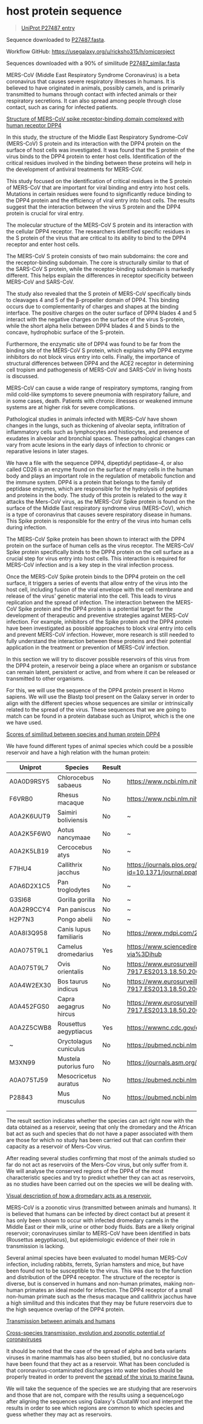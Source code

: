 # host protein sequence

> [UniProt P27487 entry](https://www.uniprot.org/uniprotkb/P27487/entry)

Sequence downloaded to [P27487.fasta](https://github.com/jricardo-um/analisis-datos-omicos-trabajo-2/blob/main/fase_2/mers_cov/Sequences_origin/P27487.fasta).

Workflow GitHub: https://usegalaxy.org/u/ricksho315/h/omicproject

Sequences downloaded with a 90% of similitude [P27487_similar.fasta](https://github.com/jricardo-um/analisis-datos-omicos-trabajo-2/blob/main/fase_2/mers_cov/Sequences_origin/P27487_similar.fasta)

MERS-CoV (Middle East Respiratory Syndrome Coronavirus) is a beta coronavirus that causes severe respiratory illnesses in humans. It is believed to have originated in animals, possibly camels, and is primarily transmitted to humans through contact with infected animals or their respiratory secretions. It can also spread among people through close contact, such as caring for infected patients.

[Structure of MERS-CoV spike receptor-binding domain complexed with human receptor DPP4](./https://www.nature.com/articles/cr201392#Sec2)

In this study, the structure of the Middle East Respiratory Syndrome-CoV (MERS-CoV) S protein and its interaction with the DPP4 protein on the surface of host cells was investigated. It was found that the S protein of the virus binds to the DPP4 protein to enter host cells. Identification of the critical residues involved in the binding between these proteins will help in the development of antiviral treatments for MERS-CoV.

This study focused on the identification of critical residues in the S protein of MERS-CoV that are important for viral binding and entry into host cells. Mutations in certain residues were found to significantly reduce binding to the DPP4 protein and the efficiency of viral entry into host cells. The results suggest that the interaction between the virus S protein and the DPP4 protein is crucial for viral entry.

The molecular structure of the MERS-CoV S protein and its interaction with the cellular DPP4 receptor. The researchers identified specific residues in the S protein of the virus that are critical to its ability to bind to the DPP4 receptor and enter host cells.

The MERS-CoV S protein consists of two main subdomains: the core and the receptor-binding subdomain. The core is structurally similar to that of the SARS-CoV S protein, while the receptor-binding subdomain is markedly different. This helps explain the differences in receptor specificity between MERS-CoV and SARS-CoV.

The study also revealed that the S protein of MERS-CoV specifically binds to cleavages 4 and 5 of the β-propeller domain of DPP4. This binding occurs due to complementarity of charges and shapes at the binding interface. The positive charges on the outer surface of DPP4 blades 4 and 5 interact with the negative charges on the surface of the virus S-protein, while the short alpha helix between DPP4 blades 4 and 5 binds to the concave, hydrophobic surface of the S-protein.

Furthermore, the enzymatic site of DPP4 was found to be far from the binding site of the MERS-CoV S protein, which explains why DPP4 enzyme inhibitors do not block virus entry into cells. Finally, the importance of structural differences between DPP4 and the ACE2 receptor in determining cell tropism and pathogenesis of MERS-CoV and SARS-CoV in living hosts is discussed.

MERS-CoV can cause a wide range of respiratory symptoms, ranging from mild cold-like symptoms to severe pneumonia with respiratory failure, and in some cases, death. Patients with chronic illnesses or weakened immune systems are at higher risk for severe complications.

Pathological studies in animals infected with MERS-CoV have shown changes in the lungs, such as thickening of alveolar septa, infiltration of inflammatory cells such as lymphocytes and histiocytes, and presence of exudates in alveolar and bronchial spaces. These pathological changes can vary from acute lesions in the early days of infection to chronic or reparative lesions in later stages.

We have a file with the sequence DPP4, dipeptidyl peptidase-4, or also called CD26 is an enzyme found on the surface of many cells in the human body and plays an important role in the regulation of metabolic function and the immune system. DPP4 is a protein that belongs to the family of peptidase enzymes, which are responsible for the hydrolysis of peptides and proteins in the body.
The study of this protein is related to the way it attacks the Mers-CoV virus, as the MERS-CoV Spike protein is found on the surface of the Middle East respiratory syndrome virus (MERS-CoV), which is a type of coronavirus that causes severe respiratory disease in humans. This Spike protein is responsible for the entry of the virus into human cells during infection.

The MERS-CoV Spike protein has been shown to interact with the DPP4 protein on the surface of human cells as the virus receptor. The MERS-CoV Spike protein specifically binds to the DPP4 protein on the cell surface as a crucial step for virus entry into host cells. This interaction is required for MERS-CoV infection and is a key step in the viral infection process.

Once the MERS-CoV Spike protein binds to the DPP4 protein on the cell surface, it triggers a series of events that allow entry of the virus into the host cell, including fusion of the viral envelope with the cell membrane and release of the virus' genetic material into the cell. This leads to virus replication and the spread of infection.
The interaction between the MERS-CoV Spike protein and the DPP4 protein is a potential target for the development of therapeutic and preventive strategies against MERS-CoV infection. For example, inhibitors of the Spike protein and the DPP4 protein have been investigated as possible approaches to block viral entry into cells and prevent MERS-CoV infection. However, more research is still needed to fully understand the interaction between these proteins and their potential application in the treatment or prevention of MERS-CoV infection.

In this section we will try to discover possible reservoirs of this virus from the DPP4 protein, a reservoir being a place where an organism or substance can remain latent, persistent or active, and from where it can be released or transmitted to other organisms.

For this, we will use the sequence of the DPP4 protein present in Homo sapiens. We will use the Blastp tool present on the Galaxy server in order to align with the different species whose sequences are similar or intrinsically related to the spread of the virus. These sequences that we are going to match can be found in a protein database such as Uniprot, which is the one we have used.

[Scores of similitud between species and human protein DPP4](./Galaxy84-blastp_secuencias_final_score.txt)

We have found different types of animal species which could be a possible reservoir and have a high relation with the human protein:

|  Uniprot   | Species               | Result | Paper                                                                                               |
|------------| --------------------- | ------ | --------------------------------------------------------------------------------------------------- |
|A0A0D9RSY5  | Chlorocebus sabaeus   | No     | https://www.ncbi.nlm.nih.gov/pmc/articles/PMC7706928/                                               |
|F6VRB0      | Rhesus macaque        | No     | https://www.ncbi.nlm.nih.gov/pmc/articles/PMC7107340/                                               | 
|A0A2K6UUT9  | Saimiri boliviensis   | No     | \~                                                                                                  |
|A0A2K5F6W0  | Aotus nancymaae       | No     | \~                                                                                                  |
|A0A2K5LB19  | Cercocebus atys       | No     | \~                                                                                                  |
|F7IHU4      | Callithrix jacchus    | No     | https://journals.plos.org/plospathogens/article?id=10.1371/journal.ppat.1004250#s2                  |
|A0A6D2X1C5  | Pan troglodytes       | No     | \~                                                                                                  |
|G3SI68      | Gorilla gorilla       | No     | \~                                                                                                  |
|A0A2R9CCY4  | Pan paniscus          | No     | \~                                                                                                  |
|H2P7N3      | Pongo abelii          | No     | \~                                                                                                  |
|A0A8I3Q958  | Canis lupus familiaris| No     | https://www.mdpi.com/2076-2615/13/4/624                                                             |
|A0A075T9L1  | Camelus dromedarius   | Yes    | https://www.sciencedirect.com/science/article/abs/pii/S2213260014701584?via%3Dihub                  |
|A0A075T9L7  | Ovis orientalis       | No     | https://www.eurosurveillance.org/content/10.2807/1560-7917.ES2013.18.50.20662                       |
|A0A4W2EX30  | Bos taurus indicus    | No     | https://www.eurosurveillance.org/content/10.2807/1560-7917.ES2013.18.50.20662                       |
|A0A452FGS0  | Capra aegagrus hircus | No     | https://www.eurosurveillance.org/content/10.2807/1560-7917.ES2013.18.50.20662                       |
|A0A2Z5CWB8  | Rousettus aegyptiacus | Yes    | https://wwwnc.cdc.gov/eid/article/19/11/13-1172_article | https://pubmed.ncbi.nlm.nih.gov/25114257/ |
|\~          | Oryctolagus cuniculus | No     | https://pubmed.ncbi.nlm.nih.gov/25810539/                                                           |
|M3XN99      | Mustela putorius furo | No     | https://journals.asm.org/doi/10.1128/JVI.02935-13                                                   |
|A0A075TJ59  | Mesocricetus auratus  | No     | https://pubmed.ncbi.nlm.nih.gov/23844250/                                                           |
|P28843      | Mus musculus          | No     | https://pubmed.ncbi.nlm.nih.gov/24197535/                                                           |
|            |                       |        |                                                                                                     |
|            |                       |        |                                                                                                     |

The result section indicates whether the species can act right now with the data obtained as a reservoir, seeing that only the dromedary and the African bat act as such 
and species that do not have a paper associated with them are those for which no study has been carried out that can confirm their capacity as a reservoir of Mers-Cov virus.

After reading several studies confirming that most of the animals studied so far do not act as reservoirs of the Mers-Cov virus, but only suffer from it. We will analyse the conserved regions of the DPP4 of the most characteristic species and try to predict whether they can act as reservoirs, as no studies have been carried out on the species we will be dealing with. 

[Visual description of how a dromedary acts as a reservoir.](./Visual_description_of_how_a_dromedary_acts_as_a_reservoir.jpg)

MERS-CoV is a zoonotic virus (transmitted between animals and humans). It is believed that humans can be infected by direct contact but at present it has only been shown to occur  with infected dromedary camels in the Middle East or their milk, urine or other body fluids.  Bats are a likely original reservoir; coronaviruses similar to MERS-CoV have been identified in bats (Rousettus aegyptiacus), but epidemiologic evidence of their role in transmission is lacking.

Several animal species have been evaluated to model human MERS-CoV infection, including rabbits, ferrets, Syrian hamsters and mice, but have been found not to be susceptible to the virus. This was due to the function and distribution of the DPP4 receptor. The structure of the receptor is diverse, but is conserved in humans and non-human primates, making non-human primates an ideal model for infection. The DPP4 receptor of a small non-human primate such as the rhesus macaque and callithrix jacchus have a high similitud and this indicates that they may be future reservoirs due to the high sequence overlap of the DPP4 protein.

[Transmission between animals and humans](./https://www.frontiersin.org/articles/10.3389/fvets.2016.00088/full)

[Cross-species transmission, evolution and zoonotic potential of coronaviruses](./https://www.frontiersin.org/articles/10.3389/fcimb.2022.1081370/full)

It should be noted that the case of the spread of alpha and beta variants viruses in marine mammals has also been studied, but no conclusive data have been found that they act as a reservoir. What has been concluded is that coronavirus-contaminated discharges into water bodies should be properly treated in order to prevent the [spread of the virus to marine fauna. ](./https://www.sciencedirect.com/science/article/pii/S0048969720368777)

We will take the sequence of the species we are studying that are reservoirs and those that are not, compare with the results using a sequenceLogo after aligning the sequences using Galaxy's ClustalW tool and interpret the results in order to see which regions are common to which species and guess whether they may act as reservoirs.


